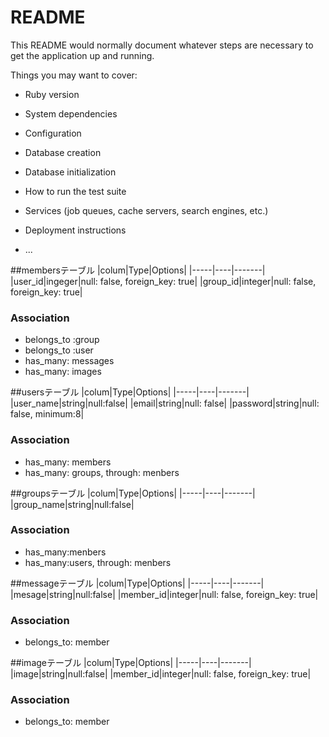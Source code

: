 # README

This README would normally document whatever steps are necessary to get the
application up and running.

Things you may want to cover:

* Ruby version

* System dependencies

* Configuration

* Database creation

* Database initialization

* How to run the test suite

* Services (job queues, cache servers, search engines, etc.)

* Deployment instructions

* ...

##membersテーブル
|colum|Type|Options|
|-----|----|-------|
|user_id|ingeger|null: false, foreign_key: true|
|group_id|integer|null: false, foreign_key: true|

### Association
- belongs_to :group
- belongs_to :user
- has_many: messages
- has_many: images

##usersテーブル
|colum|Type|Options|
|-----|----|-------|
|user_name|string|null:false|
|email|string|null: false|
|password|string|null: false, minimum:8|


### Association
- has_many: members
- has_many: groups, through: menbers

##groupsテーブル
|colum|Type|Options|
|-----|----|-------|
|group_name|string|null:false|


### Association
- has_many:menbers
- has_many:users, through: menbers



##messageテーブル
|colum|Type|Options|
|-----|----|-------|
|mesage|string|null:false|
|member_id|integer|null: false, foreign_key: true|


### Association
- belongs_to: member

##imageテーブル
|colum|Type|Options|
|-----|----|-------|
|image|string|null:false|
|member_id|integer|null: false, foreign_key: true|


### Association
- belongs_to: member



